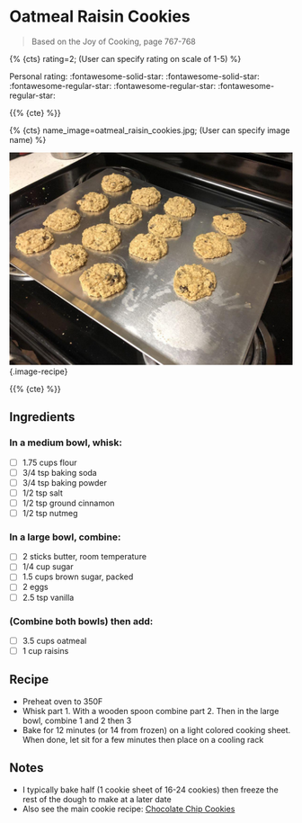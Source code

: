 # Oatmeal Raisin Cookies

> Based on the Joy of Cooking, page 767-768

{% {cts} rating=2; (User can specify rating on scale of 1-5) %}

Personal rating: :fontawesome-solid-star: :fontawesome-solid-star: :fontawesome-regular-star: :fontawesome-regular-star: :fontawesome-regular-star:

{{% {cte} %}}

{% {cts} name_image=oatmeal_raisin_cookies.jpg; (User can specify image name) %}

![oatmeal_raisin_cookies.jpg](./oatmeal_raisin_cookies.jpg){.image-recipe}

{{% {cte} %}}

## Ingredients

### In a medium bowl, whisk:

- [ ] 1.75 cups flour
- [ ] 3/4 tsp baking soda
- [ ] 3/4 tsp baking powder
- [ ] 1/2 tsp salt
- [ ] 1/2 tsp ground cinnamon
- [ ] 1/2 tsp nutmeg

### In a large bowl, combine:

- [ ] 2 sticks butter, room temperature
- [ ] 1/4 cup sugar
- [ ] 1.5 cups brown sugar, packed
- [ ] 2 eggs
- [ ] 2.5 tsp vanilla

### (Combine both bowls) then add:

- [ ] 3.5 cups oatmeal
- [ ] 1 cup raisins

## Recipe

- Preheat oven to 350F
- Whisk part 1. With a wooden spoon combine part 2. Then in the large bowl, combine 1 and 2 then 3
- Bake for 12 minutes (or 14 from frozen) on a light colored cooking sheet. When done, let sit for a few minutes then place on a cooling rack

## Notes

- I typically bake half (1 cookie sheet of 16-24 cookies) then freeze the rest of the dough to make at a later date
- Also see the main cookie recipe: [Chocolate Chip Cookies](./chocolate_chip_cookies.md)
